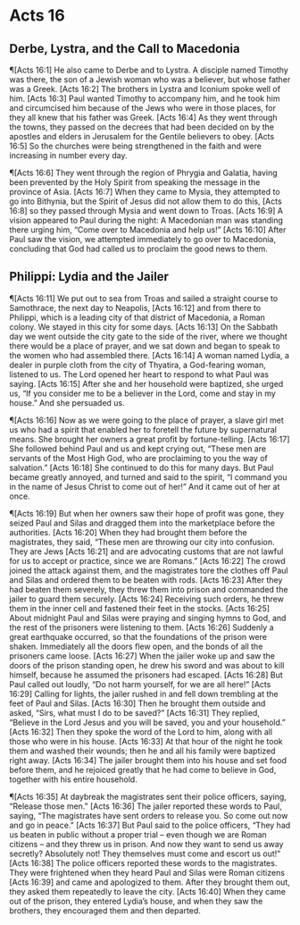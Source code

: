 # Acts 16

## Derbe, Lystra, and the Call to Macedonia
¶[Acts 16:1] He also came to Derbe and to Lystra. A disciple named Timothy was there, the son of a Jewish woman who was a believer, but whose father was a Greek.
[Acts 16:2] The brothers in Lystra and Iconium spoke well of him.
[Acts 16:3] Paul wanted Timothy to accompany him, and he took him and circumcised him because of the Jews who were in those places, for they all knew that his father was Greek.
[Acts 16:4] As they went through the towns, they passed on the decrees that had been decided on by the apostles and elders in Jerusalem for the Gentile believers to obey.
[Acts 16:5] So the churches were being strengthened in the faith and were increasing in number every day.

¶[Acts 16:6] They went through the region of Phrygia and Galatia, having been prevented by the Holy Spirit from speaking the message in the province of Asia.
[Acts 16:7] When they came to Mysia, they attempted to go into Bithynia, but the Spirit of Jesus did not allow them to do this,
[Acts 16:8] so they passed through Mysia and went down to Troas.
[Acts 16:9] A vision appeared to Paul during the night: A Macedonian man was standing there urging him, “Come over to Macedonia and help us!”
[Acts 16:10] After Paul saw the vision, we attempted immediately to go over to Macedonia, concluding that God had called us to proclaim the good news to them.

## Philippi: Lydia and the Jailer
¶[Acts 16:11] We put out to sea from Troas and sailed a straight course to Samothrace, the next day to Neapolis,
[Acts 16:12] and from there to Philippi, which is a leading city of that district of Macedonia, a Roman colony. We stayed in this city for some days.
[Acts 16:13] On the Sabbath day we went outside the city gate to the side of the river, where we thought there would be a place of prayer, and we sat down and began to speak to the women who had assembled there.
[Acts 16:14] A woman named Lydia, a dealer in purple cloth from the city of Thyatira, a God-fearing woman, listened to us. The Lord opened her heart to respond to what Paul was saying.
[Acts 16:15] After she and her household were baptized, she urged us, “If you consider me to be a believer in the Lord, come and stay in my house.” And she persuaded us.

¶[Acts 16:16] Now as we were going to the place of prayer, a slave girl met us who had a spirit that enabled her to foretell the future by supernatural means. She brought her owners a great profit by fortune-telling.
[Acts 16:17] She followed behind Paul and us and kept crying out, “These men are servants of the Most High God, who are proclaiming to you the way of salvation.”
[Acts 16:18] She continued to do this for many days. But Paul became greatly annoyed, and turned and said to the spirit, “I command you in the name of Jesus Christ to come out of her!” And it came out of her at once.

¶[Acts 16:19] But when her owners saw their hope of profit was gone, they seized Paul and Silas and dragged them into the marketplace before the authorities.
[Acts 16:20] When they had brought them before the magistrates, they said, “These men are throwing our city into confusion. They are Jews
[Acts 16:21] and are advocating customs that are not lawful for us to accept or practice, since we are Romans.”
[Acts 16:22] The crowd joined the attack against them, and the magistrates tore the clothes off Paul and Silas and ordered them to be beaten with rods.
[Acts 16:23] After they had beaten them severely, they threw them into prison and commanded the jailer to guard them securely.
[Acts 16:24] Receiving such orders, he threw them in the inner cell and fastened their feet in the stocks.
[Acts 16:25] About midnight Paul and Silas were praying and singing hymns to God, and the rest of the prisoners were listening to them.
[Acts 16:26] Suddenly a great earthquake occurred, so that the foundations of the prison were shaken. Immediately all the doors flew open, and the bonds of all the prisoners came loose.
[Acts 16:27] When the jailer woke up and saw the doors of the prison standing open, he drew his sword and was about to kill himself, because he assumed the prisoners had escaped.
[Acts 16:28] But Paul called out loudly, “Do not harm yourself, for we are all here!”
[Acts 16:29] Calling for lights, the jailer rushed in and fell down trembling at the feet of Paul and Silas.
[Acts 16:30] Then he brought them outside and asked, “Sirs, what must I do to be saved?”
[Acts 16:31] They replied, “Believe in the Lord Jesus and you will be saved, you and your household.”
[Acts 16:32] Then they spoke the word of the Lord to him, along with all those who were in his house.
[Acts 16:33] At that hour of the night he took them and washed their wounds; then he and all his family were baptized right away.
[Acts 16:34] The jailer brought them into his house and set food before them, and he rejoiced greatly that he had come to believe in God, together with his entire household.

¶[Acts 16:35] At daybreak the magistrates sent their police officers, saying, “Release those men.”
[Acts 16:36] The jailer reported these words to Paul, saying, “The magistrates have sent orders to release you. So come out now and go in peace.”
[Acts 16:37] But Paul said to the police officers, “They had us beaten in public without a proper trial – even though we are Roman citizens – and they threw us in prison. And now they want to send us away secretly? Absolutely not! They themselves must come and escort us out!”
[Acts 16:38] The police officers reported these words to the magistrates. They were frightened when they heard Paul and Silas were Roman citizens
[Acts 16:39] and came and apologized to them. After they brought them out, they asked them repeatedly to leave the city.
[Acts 16:40] When they came out of the prison, they entered Lydia’s house, and when they saw the brothers, they encouraged them and then departed.
